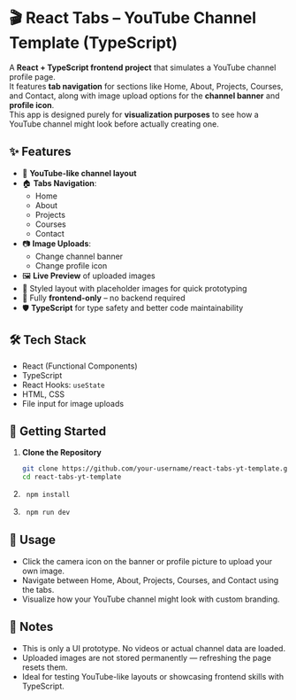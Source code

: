 # 🎬 React Tabs – YouTube Channel Template (TypeScript)

A **React + TypeScript frontend project** that simulates a YouTube channel profile page.  
It features **tab navigation** for sections like Home, About, Projects, Courses, and Contact, along with image upload options for the **channel banner** and **profile icon**.  
This app is designed purely for **visualization purposes** to see how a YouTube channel might look before actually creating one.

## ✨ Features

- 📌 **YouTube-like channel layout**
- 🏠 **Tabs Navigation**:
  - Home
  - About
  - Projects
  - Courses
  - Contact
- 📷 **Image Uploads**:
  - Change channel banner
  - Change profile icon
- 🖼 **Live Preview** of uploaded images
- 🎨 Styled layout with placeholder images for quick prototyping
- 🔄 Fully **frontend-only** – no backend required
- 🛡 **TypeScript** for type safety and better code maintainability

## 🛠️ Tech Stack

- React (Functional Components)
- TypeScript
- React Hooks: `useState`
- HTML, CSS
- File input for image uploads


## 🚀 Getting Started

1. **Clone the Repository**
   ```bash
   git clone https://github.com/your-username/react-tabs-yt-template.git
   cd react-tabs-yt-template
   ```
2. ```bash
    npm install
    ```
3. ```bash
    npm run dev

## 📸 Usage
- Click the camera icon on the banner or profile picture to upload your own image.
- Navigate between Home, About, Projects, Courses, and Contact using the tabs.
- Visualize how your YouTube channel might look with custom branding.

## 📌 Notes
- This is only a UI prototype. No videos or actual channel data are loaded.
- Uploaded images are not stored permanently — refreshing the page resets them.
- Ideal for testing YouTube-like layouts or showcasing frontend skills with TypeScript.

